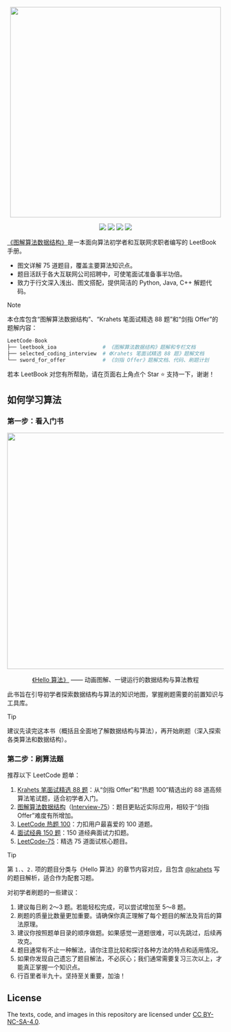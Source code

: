 <p align="center">
  <a href="https://leetcode-cn.com/leetbook/detail/illustration-of-algorithm/">
    <img src="https://pic.leetcode-cn.com/1599187248-gDiWnC-image.png" width="490">
  </a>
</p>

<p align="center">
  <img src="https://img.shields.io/badge/LeetCode%20tests-75%20accepted-brightgreen">
  <img src="https://img.shields.io/badge/Language-Python-teal">
  <img src="https://img.shields.io/badge/Language-Java-orange">
  <img src="https://img.shields.io/badge/Language-C++-blue">
</p>

[《图解算法数据结构》](https://leetcode-cn.com/leetbook/detail/illustration-of-algorithm/)是一本面向算法初学者和互联网求职者编写的 LeetBook 手册。

- 图文详解 75 道题目，覆盖主要算法知识点。
- 题目活跃于各大互联网公司招聘中，可使笔面试准备事半功倍。
- 致力于行文深入浅出、图文搭配，提供简洁的 Python, Java, C++ 解题代码。

> [!NOTE]  
>
> 本仓库包含“图解算法数据结构”、“Krahets 笔面试精选 88 题”和“剑指 Offer”的题解内容：
> 
> ```python
> LeetCode-Book
> ├── leetbook_ioa               # 《图解算法数据结构》题解和专栏文档
> ├── selected_coding_interview  # 《Krahets 笔面试精选 88 题》题解文档
> └── sword_for_offer            # 《剑指 Offer》题解文档、代码、刷题计划
> ```
>
> 若本 LeetBook 对您有所帮助，请在页面右上角点个 Star :star: 支持一下，谢谢！

## 如何学习算法

### 第一步：看入门书

<p align="center" href="https://github.com/krahets/hello-algo">
  <img src="https://www.hello-algo.com/index.assets/hello_algo_header.png" width="550">
</p>

<p align="center">
  <a href="https://github.com/krahets/hello-algo">《Hello 算法》</a> —— 动画图解、一键运行的数据结构与算法教程
</p>

此书旨在引导初学者探索数据结构与算法的知识地图，掌握刷题需要的前置知识与工具库。

> [!TIP]
> 建议先读完这本书（概括且全面地了解数据结构与算法），再开始刷题（深入探索各类算法和数据结构）。

### 第二步：刷算法题

推荐以下 LeetCode 题单：

1. [Krahets 笔面试精选 88 题](https://leetcode.cn/studyplan/selected-coding-interview/)：从“剑指 Offer”和“热题 100”精选出的 88 道高频算法笔试题，适合初学者入门。
2. [图解算法数据结构](https://leetcode-cn.com/leetbook/detail/illustration-of-algorithm/)（[Interview-75](https://leetcode.cn/studyplan/coding-interviews/)）：题目更贴近实际应用，相较于“剑指 Offer”难度有所增加。
3. [LeetCode 热题 100](https://leetcode.cn/studyplan/top-100-liked/)：力扣用户最喜爱的 100 道题。
4. [面试经典 150 题](https://leetcode.cn/studyplan/top-interview-150/)：150 道经典面试力扣题。
5. [LeetCode-75](https://leetcode.cn/studyplan/leetcode-75/)：精选 75 道面试核心题目。

> [!TIP]
> 第 `1.`、`2.` 项的题目分类与《Hello 算法》的章节内容对应，且包含 [@krahets](https://leetcode.cn/u/jyd/) 写的题目解析，适合作为配套习题。

对初学者刷题的一些建议：

1. 建议每日刷 2～3 题。若能轻松完成，可以尝试增加至 5～8 题。
2. 刷题的质量比数量更加重要。请确保你真正理解了每个题目的解法及背后的算法原理。
3. 建议你按照题单目录的顺序做题。如果感觉一道题很难，可以先跳过，后续再攻克。
4. 题目通常有不止一种解法，请你注意比较和探讨各种方法的特点和适用情况。
5. 如果你发现自己遗忘了题目解法，不必灰心；我们通常需要复习三次以上，才能真正掌握一个知识点。
6. 行百里者半九十。坚持至关重要，加油！

## License

The texts, code, and images in this repository are licensed under [CC BY-NC-SA-4.0](https://creativecommons.org/licenses/by-nc-sa/4.0/).

